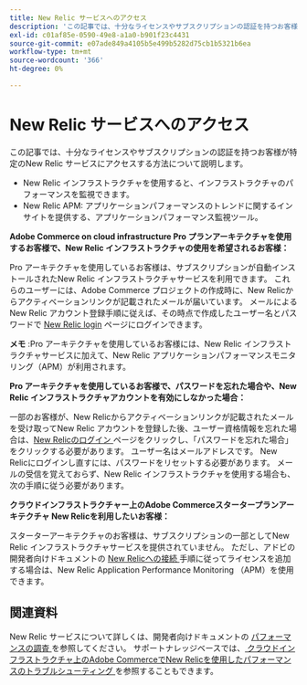 ```yaml
---
title: New Relic サービスへのアクセス
description: 'この記事では、十分なライセンスやサブスクリプションの認証を持つお客様が特定のNew Relic サービスにアクセスする方法について説明します。'
exl-id: c01af85e-0590-49e8-a1a0-b901f23c4431
source-git-commit: e07ade849a4105b5e499b5282d75cb1b5321b6ea
workflow-type: tm+mt
source-wordcount: '366'
ht-degree: 0%

---
```


# New Relic サービスへのアクセス

この記事では、十分なライセンスやサブスクリプションの認証を持つお客様が特定のNew Relic サービスにアクセスする方法について説明します。

* New Relic インフラストラクチャを使用すると、インフラストラクチャのパフォーマンスを監視できます。
* New Relic APM: アプリケーションパフォーマンスのトレンドに関するインサイトを提供する、アプリケーションパフォーマンス監視ツール。

**Adobe Commerce on cloud infrastructure Pro プランアーキテクチャを使用するお客様で、New Relic インフラストラクチャの使用を希望されるお客様：**

Pro アーキテクチャを使用しているお客様は、サブスクリプションが自動インストールされたNew Relic インフラストラクチャサービスを利用できます。 これらのユーザーには、Adobe Commerce プロジェクトの作成時に、New Relicからアクティベーションリンクが記載されたメールが届いています。 メールによるNew Relic アカウント登録手順に従えば、その時点で作成したユーザー名とパスワードで [New Relic login](https://login.newrelic.com/login) ページにログインできます。

**メモ** :Pro アーキテクチャを使用しているお客様には、New Relic インフラストラクチャサービスに加えて、New Relic アプリケーションパフォーマンスモニタリング（APM）が利用されます。

**Pro アーキテクチャを使用しているお客様で、パスワードを忘れた場合や、New Relic インフラストラクチャアカウントを有効にしなかった場合：**

一部のお客様が、New Relicからアクティベーションリンクが記載されたメールを受け取ってNew Relic アカウントを登録した後、ユーザー資格情報を忘れた場合は、[New Relicのログイン ](https://login.newrelic.com/login) ページをクリックし、「パスワードを忘れた場合」をクリックする必要があります。 ユーザー名はメールアドレスです。 New Relicにログインし直すには、パスワードをリセットする必要があります。 メールの受信を覚えておらず、New Relic インフラストラクチャを使用する場合も、次の手順に従う必要があります。

**クラウドインフラストラクチャー上のAdobe Commerceスタータープランアーキテクチャ New Relicを利用したいお客様：**

スターターアーキテクチャのお客様は、サブスクリプションの一部としてNew Relic インフラストラクチャサービスを提供されていません。 ただし、アドビの開発者向けドキュメントの [New Relicへの接続 ](https://devdocs.magento.com/cloud/project/new-relic.html#connect-to-new-relic) 手順に従ってライセンスを追加する場合は、New Relic Application Performance Monitoring （APM）を使用できます。

## 関連資料

New Relic サービスについて詳しくは、開発者向けドキュメントの [ パフォーマンスの調査 ](https://devdocs.magento.com/cloud/project/new-relic.html#investigate-performance) を参照してください。 サポートナレッジベースでは、[ クラウドインフラストラクチャ上のAdobe CommerceでNew Relicを使用したパフォーマンスのトラブルシューティング ](/help/troubleshooting/miscellaneous/troubleshoot-performance-using-new-relic-on-magento-commerce.md) を参照することもできます。
